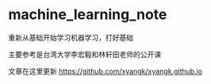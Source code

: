 # machine_learning_note
重新从基础开始学习机器学习，打好基础

主要参考是台湾大学李宏毅和林轩田老师的公开课

文章在这里更新 https://github.com/xyangk/xyangk.github.io
